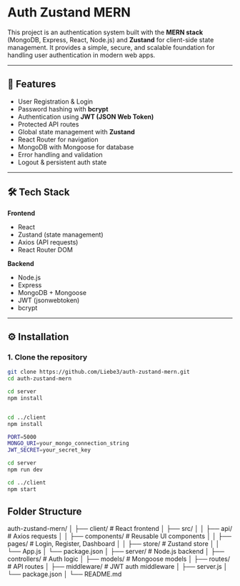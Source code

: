 # Auth Zustand MERN

This project is an authentication system built with the **MERN stack** (MongoDB, Express, React, Node.js) and **Zustand** for client-side state management. It provides a simple, secure, and scalable foundation for handling user authentication in modern web apps.

---

## 🚀 Features

- User Registration & Login
- Password hashing with **bcrypt**
- Authentication using **JWT (JSON Web Token)**
- Protected API routes
- Global state management with **Zustand**
- React Router for navigation
- MongoDB with Mongoose for database
- Error handling and validation
- Logout & persistent auth state

---

## 🛠 Tech Stack

**Frontend**  
- React  
- Zustand (state management)  
- Axios (API requests)  
- React Router DOM  

**Backend**  
- Node.js  
- Express  
- MongoDB + Mongoose  
- JWT (jsonwebtoken)  
- bcrypt  

---

## ⚙️ Installation

### 1. Clone the repository
```bash
git clone https://github.com/Liebe3/auth-zustand-mern.git
cd auth-zustand-mern

cd server
npm install


cd ../client
npm install

PORT=5000
MONGO_URI=your_mongo_connection_string
JWT_SECRET=your_secret_key

cd server
npm run dev

cd ../client
npm start

```

##  Folder Structure
auth-zustand-mern/
│
├── client/                 # React frontend
│   ├── src/
│   │   ├── api/            # Axios requests
│   │   ├── components/     # Reusable UI components
│   │   ├── pages/          # Login, Register, Dashboard
│   │   ├── store/          # Zustand store
│   │   └── App.js
│   └── package.json
│
├── server/                 # Node.js backend
│   ├── controllers/        # Auth logic
│   ├── models/             # Mongoose models
│   ├── routes/             # API routes
│   ├── middleware/         # JWT auth middleware
│   ├── server.js
│   └── package.json
│
└── README.md




